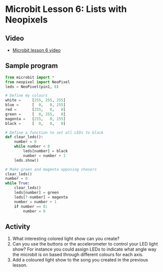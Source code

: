 # Microbit Lesson 6: Lists with Neopixels

## Video

* [Microbit lesson 6 video](https://youtu.be/c1RAGaOKYNo)

## Sample program

```python
from microbit import *
from neopixel import NeoPixel
leds = NeoPixel(pin1, 8)

# Define my colours
white =     [255, 255, 255]
blue =      [  0,   0, 255]
red =       [255,   0,   0]
green =     [  0, 255,   0]
magenta =   [255,   0, 255]
black =     [  0,   0,   0]

# Define a function to set all LEDs to black
def clear_leds():
    number = 0
    while number < 8
        leds[number] = black
        number = number + 1
    leds.show()

# Make green and magenta opposing chasers
clear_leds()
number = 0
while True:
    clear_leds()
    leds[number] = green
    leds[7-number] = magenta
    number = number + 1
    if number == 8:
        number = 0
```

## Activity

1. What interesting colored light show can you create?
2. Can you use the buttons or the accelerometer to control your LED light show? For instance you could assign LEDs to indicate what angle way the microbit is on based through different colours for each axis.
3. Add a coloured light show to the song you created in the previous lesson.
